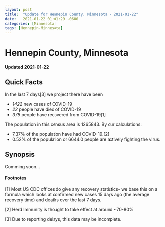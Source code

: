 ```yaml
---
layout: post
title:  "Update for Hennepin County, Minnesota - 2021-01-22"
date:   2021-01-22 01:01:29 -0600
categories: [Minnesota]
tags: [Hennepin-Minnesota]
---
```


# Hennepin County, Minnesota
#### Updated 2021-01-22

## Quick Facts

In the last 7 days[3] we project there have been
- *1422* new cases of COVID-19
- *22* people have died of COVID-19
- *378* people have recovered from COVID-19[1]

The population in this census area is 1265843. By our calculations:
- 7.37% of the population have had COVID-19.[2]
- 0.52% of the population or 6644.0 people are actively fighting the virus.

## Synopsis

Comming soon...


#### Footnotes

[1] Most US CDC offices do give any recovery statistics- we base this on a formula which looks at confirmed new cases
15 days ago (the average recovery time) and deaths over the last 7 days.

[2] Herd Immunity is thought to take effect at around ~70-80%

[3] Due to reporting delays, this data may be incomplete.
 
    